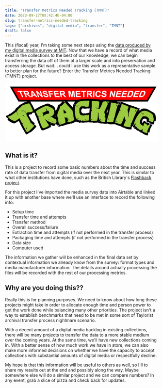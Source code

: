```yaml
---
title: "Transfer Metrics Needed Tracking (TMNT)"
date: 2023-09-27T08:42:40-04:00
slug: transfer-metrics-needed-tracking
tags: ["archives", "digital media", "transfer", "TMNT"]
draft: false
---
```


This (fiscal) year, I'm taking some next steps using the [data produced by my digital media survey at MIT](https://carrano.org/2023/05/mit-digital-media-survey-results/). Now that we have a record of what media exist in the collections to the best of our knowledge, we can begin transferring the data off of them at a larger scale and into preservation and access storage. But wait… could I use this work as a representative sample to better plan for the future? Enter the Transfer Metrics Needed Tracking (TMNT) project.

![Transfer Metrics Needed Tracking in the style of the Teenage Mutant Ninja Turtles logo](/posts/media/TMNT_project_logo.png "Props to my colleague Chris Tanguay for making me aware of the TMNT logo generator website")

## What is it?

This is a project to record some basic numbers about the time and success rate of data transfer from digital media over the next year. This is similar to what other institutions have done, such as the British Library's [Flashback project](https://bl.iro.bl.uk/concern/articles/ccc2d190-0f67-4982-b0a8-9adb5a04e83c?locale=en).

For this project I've imported the media survey data into Airtable and linked it up with another base where we'll use an interface to record the following info:
* Setup time
* Transfer time and attempts
* Transfer method
* Overall success/failure
* Extraction time and attempts (if not performed in the transfer process)
* Packaging time and attempts (if not performed in the transfer process)
* Data size
* Computer used

The information we gather will be enhanced in the final data set by contextual information we already know from the survey: format types and media manufacturer information. The details around actually processing the files will be recorded with the rest of our processing metrics.

## Why are you doing this??

Really this is for planning purposes. We need to know about how long these projects might take in order to allocate enough time and person power to get the work done while balancing many other priorities. The project isn't a way to establish benchmarks that need to be met in some sort of Taylorist archival transfer process nightmare scenario.

With a decent amount of a digital media backlog in existing collections, there will be many projects to transfer the data to a more stable medium over the coming years. At the same time, we'll have new collections coming in. With a better sense of how much work we have in store, we can also make more informed decisions on whether we have the capacity to accept collections with substantial amounts of digital media or respectfully decline.

My hope is that this information will be useful to others as well, so I'll to share my results out at the end and possibly along the way. Maybe somewhere else will do a similar project and we can compare numbers? In any event, grab a slice of pizza and check back for updates.